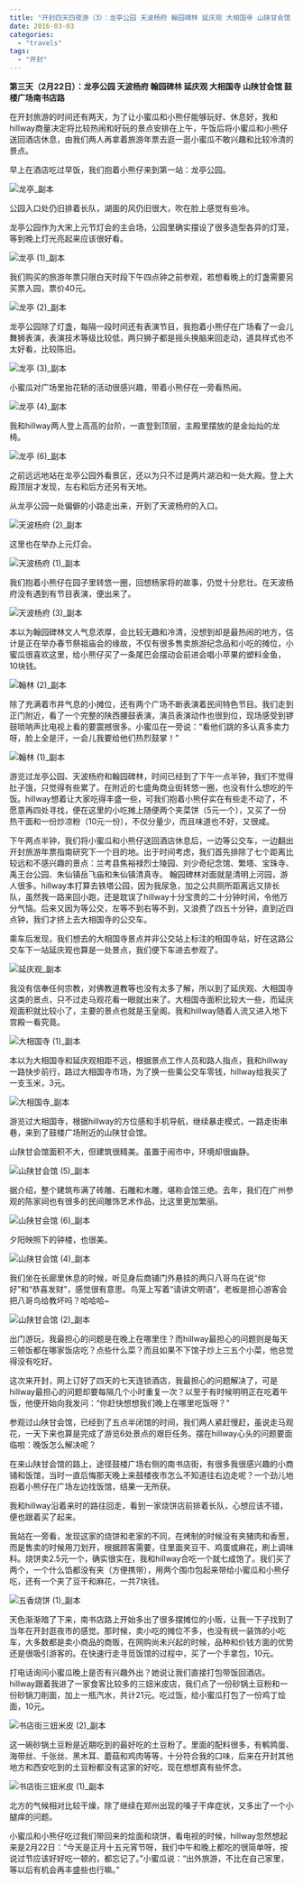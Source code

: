 ```yaml
---
title: "开封四天四夜游（3）：龙亭公园 天波杨府 翰园碑林 延庆观 大相国寺 山陕甘会馆 鼓楼广场南书店路"
date: 2016-03-03
categories: 
  - "travels"
tags: 
  - "开封"
---
```


**第三天（2月22日）：龙亭公园 天波杨府 翰园碑林 延庆观 大相国寺 山陕甘会馆 鼓楼广场南书店路**

在开封旅游的时间还有两天，为了让小蜜瓜和小熊仔能够玩好、休息好，我和hillway商量决定将比较热闹和好玩的景点安排在上午，午饭后将小蜜瓜和小熊仔送回酒店休息，由我们两人再拿着旅游年票去逛一逛小蜜瓜不敢兴趣和比较冷清的景点。

早上在酒店吃过早饭，我们抱着小熊仔来到第一站：龙亭公园。

![龙亭_副本](images/25004214273_6a67bff9cd_z.jpg)

公园入口处仍旧排着长队，湖面的风仍旧很大，吹在脸上感觉有些冷。

龙亭公园作为大宋上元节灯会的主会场，公园里确实摆设了很多造型各异的灯笼，等到晚上灯光亮起来应该很好看。<!--more-->

![龙亭 (1)_副本](images/25000414884_76967ac16c_z.jpg)

我们购买的旅游年票只限白天时段下午四点钟之前参观，若想看晚上的灯盏需要另买票入园，票价40元。

![龙亭 (2)_副本](images/25512261132_43096794b9_z.jpg)

龙亭公园除了灯盏，每隔一段时间还有表演节目，我抱着小熊仔在广场看了一会儿舞狮表演，表演技术等级比较低，两只狮子都是摇头换脑来回走动，道具样式也不太好看，比较陈旧。

![龙亭 (3)_副本](images/25604762146_9b8aca7125_z.jpg)

小蜜瓜对广场里抬花轿的活动很感兴趣，带着小熊仔在一旁看热闹。

![龙亭 (4)_副本](images/25604761506_6bae6baf22_z.jpg)

我和hillway两人登上高高的台阶，一直登到顶层，主殿里摆放的是金灿灿的龙椅。

![龙亭 (6)_副本](images/25512258792_66b7534ff4_z.jpg)

之前远远地站在龙亭公园外看景区，还以为只不过是两片湖泊和一处大殿。登上大殿顶层才发现，左右和后方还另有天地。

从龙亭公园一处偏僻的小路走出来，开到了天波杨府的入口。

![天波杨府 (2)_副本](images/25604742296_624100e3dc_z.jpg)

这里也在举办上元灯会。

![天波杨府 (1)_副本](images/25000394634_4a46296326_z.jpg)

我们抱着小熊仔在园子里转悠一圈，回想杨家将的故事，仍觉十分悲壮。在天波杨府没有遇到有节目表演，便出来了。

![天波杨府 (3)_副本](images/25335272050_4af08d5886_z.jpg)

本以为翰园碑林文人气息浓厚，会比较无趣和冷清，没想到却是最热闹的地方，估计是正在举办春节祭祖庙会的缘故，不仅有很多售卖旅游纪念品和小吃的摊位，小蜜瓜很喜欢这里，给小熊仔买了一条尾巴会摆动会前进会唱小苹果的塑料金鱼，10块钱。

![翰林 (2)_副本](images/25004224103_8283cc2471_z.jpg)

除了充满着市井气息的小摊位，还有两个广场不断表演着民间特色节目。我们走到正门附近，看了一个完整的陕西腰鼓表演，演员表演动作也很到位，现场感受到锣鼓唢呐声比电视上看的要震撼很多。小蜜瓜在一旁说：“看他们跳的多认真多卖力呀，脸上全是汗，一会儿我要给他们热烈鼓掌！”

![翰林 (1)_副本](images/25604770076_c745beb522_z.jpg)

游览过龙亭公园、天波杨府和翰园碑林，时间已经到了下午一点半钟，我们不觉得肚子饿，只觉得有些累了。在附近的七盛角商业街转悠一圈，也没有什么想吃的午饭。hillway想着让大家吃得丰盛一些，可我们抱着小熊仔实在有些走不动了，不愿意再四处寻找，便在这里的小吃摊上随便两个夹菜饼（5元一个），又买了一份热干面和一份炒凉粉（10元一份），不仅分量少，而且味道也不好，又很咸。

下午两点半钟，我们将小蜜瓜和小熊仔送回酒店休息后，一边等公交车，一边翻出开封旅游年票指南研究下一个目的地。出于时间考虑，我们首先排除了七个距离比较远和不感兴趣的景点：兰考县焦裕禄烈士陵园、刘少奇纪念馆、繁塔、宝珠寺、禹王台公园、朱仙镇岳飞庙和朱仙镇清真寺。 翰园碑林对面就是清明上河园，游人很多。hillway本打算去铁塔公园，因为我尿急，加之公共厕所距离远又排长队，虽然我一路来回小跑，还是耽误了hillway十分宝贵的二十分钟时间，令他万分气恼。后来又因为等公交，左等不到右等不到，又浪费了四五十分钟，直到近四点钟，我们才挤上去大相国寺的公交车。

乘车后发现，我们想去的大相国寺景点并非公交站上标注的相国寺站，好在这路公交车下一站延庆观也算是一处景点，我们便下车进去参观了。

![延庆观_副本](images/25512233292_b6ea92b948_z.jpg)

我没有信奉任何宗教，对佛教道教等也没有太多了解，所以到了延庆观、大相国寺这类的景点，只不过走马观花看一眼就出来了。大相国寺面积比较大一些，而延庆观面积就比较小了，主要的景点也就是玉皇阁。我和hillway随着人流又进入地下宫殿一看究竟。

![大相国寺 (1)_副本](images/25512268912_8959461b6d_z.jpg)

本以为大相国寺和延庆观相距不远，根据景点工作人员和路人指点，我和hillway一路快步前行，路过大相国寺市场，为了换一些乘公交车零钱，hillway给我买了一支玉米，3元。

![大相国寺_副本](images/25512268362_24cfbf12af_z.jpg)

游览过大相国寺，根据hillway的方位感和手机导航，继续暴走模式，一路走街串巷，来到了鼓楼广场附近的山陕甘会馆。

山陕甘会馆面积不大，但建筑很精美。虽置于闹市中，环境却很幽静。

![山陕甘会馆 (5)_副本](images/25538241081_9350070454_z.jpg)

据介绍，整个建筑布满了砖雕、石雕和木雕，堪称会馆三绝。去年，我们在广州参观的陈家祠也有很多的民间雕饰艺术作品，比这里更加繁丽。

![山陕甘会馆 (6)_副本](images/25512246632_56acf40a15_z.jpg)

夕阳映照下的钟楼，也很美。

![山陕甘会馆 (4)_副本](images/25263351849_f82530d0c3_z.jpg)

我们坐在长廊里休息的时候，听见身后商铺门外悬挂的两只八哥鸟在说“你好”和“恭喜发财”，感觉很有意思。鸟笼上写着“请讲文明语”，老板是担心游客会把八哥鸟给教坏吗？哈哈哈~

![山陕甘会馆 (2)_副本](images/25000404724_c460b9276a_z.jpg)

出门游玩，我最担心的问题是在晚上在哪里住？而hillway最担心的问题则是每天三顿饭都在哪家饭店吃？点些什么菜？而且如果不下馆子炒上三五个小菜，他总觉得没有吃好。

这次来开封，网上订好了四天的七天连锁酒店，我最担心的问题解决了，可是hillway最担心的问题却要每隔几个小时重复一次？以至于有时候明明正在吃着午饭，他便开始向我发问：“你赶快想想我们晚上在哪里吃饭呀？”

参观过山陕甘会馆，已经到了五点半闭馆的时间，我们两人紧赶慢赶，虽说走马观花，一天下来也算是完成了游览6处景点的艰巨任务。摆在hillway心头的问题要面临啦：晚饭怎么解决呢？

在来山陕甘会馆的路上，途径鼓楼广场右侧的南书店街，有很多我很感兴趣的小商铺和饭馆，当时一直后悔那天晚上来鼓楼夜市怎么不知道往右边走呢？一个劲儿地抱着小熊仔在广场左边找饭馆，结果一无所获。

我和hillway沿着来时的路往回走，看到一家烧饼店前排着长队，心想应该不错，便也跟着买了起来。

我站在一旁看，发现这家的烧饼和老家的不同，在烤制的时候没有夹猪肉和香葱，而是售卖的时候用刀划开，根据顾客需要，往里面夹豆干、鸡蛋或麻花，刷上调味料。烧饼卖2.5元一个，确实很实在，我和hillway合吃一个就七成饱了。我们买了两个，一个什么馅都没有夹（方便携带），用两个围巾包起来带给小蜜瓜和小熊仔吃，还有一个夹了豆干和麻花，一共7块钱。

![五香烧饼 (1)_副本](images/25335266880_e9f78f2f76_z.jpg)

天色渐渐暗了下来，南书店路上开始多出了很多摆摊位的小贩，让我一下子找到了当年在开封逛夜市的感觉。那时候，卖小吃的摊位不多，也没有统一装饰的小吃车，大多数都是卖小商品的商贩，在网购尚未兴起的时候，品种和价钱方面的优势还是很吸引游客的。在快速行走寻觅饭馆的过程中，买了一个手拿包，10元。

打电话询问小蜜瓜晚上是否有兴趣外出？她说让我们直接打包带饭回酒店。hillway跟着我进了一家食客比较多的三妞米皮店，我们点了一份砂锅土豆粉和一份砂锅刀削面，加上一瓶汽水，共计21元。吃过饭，给小蜜瓜打包了一份鸡丁烩面，10元。

![书店街三妞米皮 (2)_副本](images/25263345869_fcb78e8d98_z.jpg)

这一碗砂锅土豆粉是近期吃到的最好吃的土豆粉了。里面的配料很多，有鹌鹑蛋、海带丝、千张丝、黑木耳、蘑菇和鸡肉等等，十分符合我的口味，后来在开封其他地方和西安吃到的土豆粉都没有这家的好吃，现在想想真有些怀念。

![书店街三妞米皮 (1)_副本](images/25335279330_c06b0093e9_z.jpg)

北方的气候相对比较干燥，除了继续在郑州出现的嗓子干痒症状，又多出了一个小腿痒的问题。

小蜜瓜和小熊仔吃过我们带回来的烩面和烧饼，看电视的时候，hillway忽然想起来是2月22日：“今天是正月十五元宵节呀，我们中午和晚上都吃的很简单呀，按说过节应该好好吃一顿的，都忘记了。”小蜜瓜说：“出外旅游，不比在自己家里，等以后有机会再丰盛些也行嘛。”
